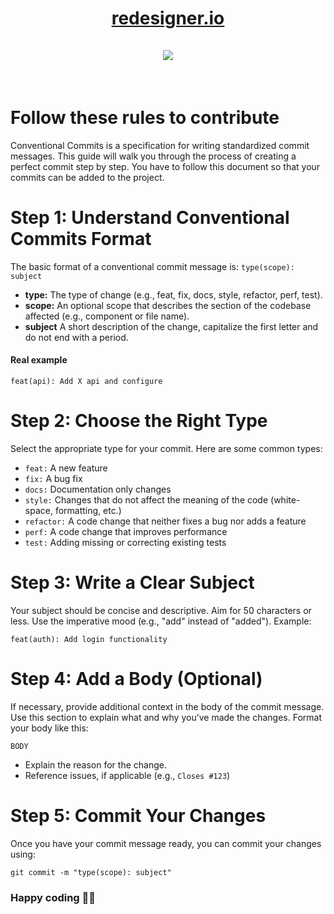 <h1 align="center"><a href="https://www.">redesigner.io</a>
<br>
<br>
<img src="https://avatars.githubusercontent.com/u/124807178?s=48&v=4"></img>
</h1>
<br>


# Follow these rules to contribute

Conventional Commits is a specification for writing standardized commit messages. This guide will walk you through the process of creating a perfect commit step by step. You have to follow this document so that your commits can be added to the project.

# Step 1: Understand Conventional Commits Format

The basic format of a conventional commit message is:
`type(scope): subject`

- **type:** The type of change (e.g., feat, fix, docs, style, refactor, perf, test).
- **scope:** An optional scope that describes the section of the codebase affected (e.g., component or file name).
- **subject** A short description of the change, capitalize the first letter and do not end with a period.

#### Real example

`feat(api): Add X api and configure`

# Step 2: Choose the Right Type

Select the appropriate type for your commit. Here are some common types:
<br>
* `feat:` A new feature
* `fix:` A bug fix
* `docs:` Documentation only changes
* `style:` Changes that do not affect the meaning of the code (white-space, formatting, etc.)
* `refactor:` A code change that neither fixes a bug nor adds a feature
* `perf:` A code change that improves performance
* `test:` Adding missing or correcting existing tests

# Step 3: Write a Clear Subject

Your subject should be concise and descriptive. Aim for 50 characters
or less. Use the imperative mood (e.g., "add" instead of "added").
Example:

`feat(auth): Add login functionality`

# Step 4: Add a Body (Optional)

If necessary, provide additional context in the body of the commit
message. Use this section to explain what and why you’ve made the
changes.
Format your body like this:

`BODY`

* Explain the reason for the change.
* Reference issues, if applicable (e.g., `Closes #123`)

# Step 5: Commit Your Changes

Once you have your commit message ready, you can commit your changes using:

`git commit -m "type(scope): subject"`

### Happy coding 👨‍💻